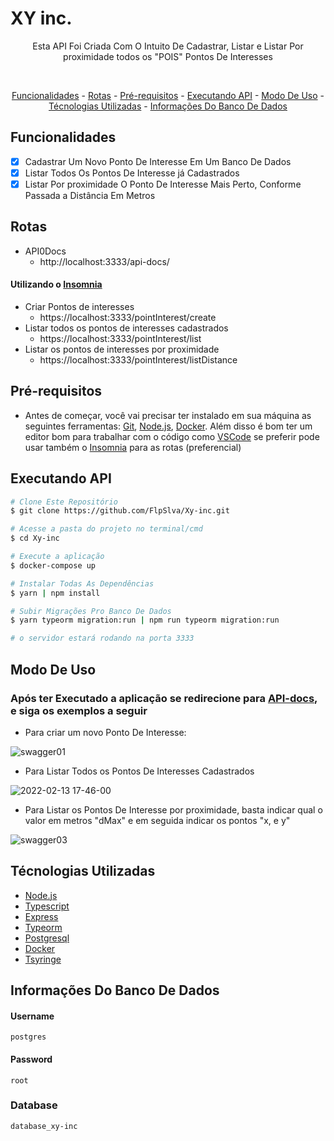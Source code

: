 # XY inc.

<p align="center">Esta API Foi Criada Com O Intuito De Cadastrar, Listar e Listar Por proximidade todos os "POIS" Pontos De Interesses</p><br>

<p align="center">
    <a href="#funcionalidades">Funcionalidades</a> - 
    <a href="#rotas">Rotas</a> -
    <a href="#pré-requisitos">Pré-requisitos</a> - 
    <a href="#executando-api">Executando API</a> -
    <a href="#modo-de-uso">Modo De Uso</a> -
    <a href="#técnologias-utilizadas">Técnologias Utilizadas</a> -
     <a href="#informações-do-banco-de-dados">Informações Do Banco De Dados</a>


</p>

## Funcionalidades
 -  [x] Cadastrar Um Novo Ponto De Interesse Em Um Banco De Dados
 -  [x] Listar Todos Os Pontos De Interesse já Cadastrados
 -  [x] Listar Por proximidade O Ponto De Interesse Mais Perto, Conforme Passada a Distância Em Metros

## Rotas
 - API0Docs
    - http://localhost:3333/api-docs/

#### Utilizando o [Insomnia](https://insomnia.rest/)
 - Criar Pontos de interesses
    - https://localhost:3333/pointInterest/create
 - Listar todos os pontos de interesses cadastrados
    - https://localhost:3333/pointInterest/list
 - Listar os pontos de interesses por proximidade
    - https://localhost:3333/pointInterest/listDistance

## Pré-requisitos

 -  Antes de começar, você vai precisar ter instalado em sua máquina as seguintes ferramentas:
 [Git](https://git-scm.com), [Node.js](https://nodejs.org/en/), [Docker](https://www.docker.com/). 
 Além disso é bom ter um editor bom para trabalhar com o código como [VSCode](https://code.visualstudio.com/) se preferir pode usar também o [Insomnia](https://insomnia.rest/) para as rotas (preferencial)

## Executando API

```bash
# Clone Este Repositório
$ git clone https://github.com/FlpSlva/Xy-inc.git

# Acesse a pasta do projeto no terminal/cmd
$ cd Xy-inc

# Execute a aplicação
$ docker-compose up 

# Instalar Todas As Dependências
$ yarn | npm install

# Subir Migrações Pro Banco De Dados
$ yarn typeorm migration:run | npm run typeorm migration:run

# o servidor estará rodando na porta 3333

```
## Modo De Uso

 ### Após ter Executado a aplicação se redirecione para [API-docs](http://localhost:3333/api-docs/), e siga os exemplos a seguir

 - Para criar um novo Ponto De Interesse:
  
![swagger01](https://user-images.githubusercontent.com/84188331/153774682-332930ac-b777-4a47-bd85-b5ff310af9df.gif)

 - Para Listar Todos os Pontos De Interesses Cadastrados

![2022-02-13 17-46-00](https://user-images.githubusercontent.com/84188331/153774901-9362b80e-9be5-4bf5-8fbf-2fa6f8efb94f.gif)

 - Para Listar os Pontos De Interesse por proximidade, basta indicar qual o valor em metros "dMax" e em seguida indicar os pontos "x, e y"
  
![swagger03](https://user-images.githubusercontent.com/84188331/153775068-142a328e-8d54-4c86-8f7f-a61a1ba7acb9.gif)

## Técnologias Utilizadas
 - [Node.js](https://nodejs.org/en/)
 - [Typescript](https://www.typescriptlang.org/)
 - [Express](https://expressjs.com/pt-br/)
 - [Typeorm](https://typeorm.io/#/)
 - [Postgresql](https://www.postgresql.org/)
 - [Docker](https://www.docker.com/)
 - [Tsyringe](https://www.npmjs.com/package/tsyringe)
 
 
 ## Informações Do Banco De Dados
  #### Username
    postgres
  #### Password
    root
  ### Database
    database_xy-inc
  

